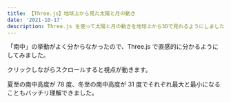 ```yaml
---
title: 【Three.js】地球上から見た太陽と月の動き
date: '2021-10-17'
description: Three.js を使って太陽と月の動きを地球上から3Dで見れるようにしました
---
```


「南中」の挙動がよく分からなかったので、Three.js で直感的に分かるようにしてみました。

クリックしながらスクロールすると視点が動きます。

夏至の南中高度が 78 度、冬至の南中高度が 31 度でそれぞれ最大と最小になることもバッチリ理解できました。

<br>
<meridian-passage></meridian-passage>
<br>

